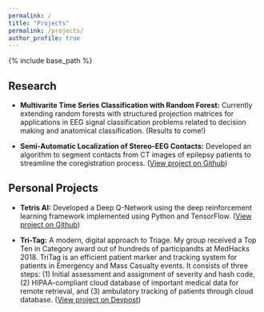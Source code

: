 ```yaml
---
permalink: /
title: "Projects"
permalink: /projects/
author_profile: true
---
```


{% include base_path %}

## Research

- **Multivarite Time Series Classification with Random Forest:** Currently extending random forests with structured projection matrices for applications in EEG signal classification problems related to decision making and anatomical classification. (Results to come!)

- **Semi-Automatic Localization of Stereo-EEG Contacts:** Developed an algorithm to segment contacts from CT images of epilepsy patients to streamline the coregistration process. ([View project on Github](https://github.com/adam2392/neuroimg_pipeline))

## Personal Projects

- **Tetris AI:** Developed a Deep Q-Network using the deep reinforcement learning framework implemented using Python and TensorFlow.
([View project on Github](https://github.com/ChesterHuynh/tetrisAI))

- **Tri-Tag:** A modern, digital approach to Triage. My group received a Top Ten in Category award out of hundreds of participandts at MedHacks 2018. TriTag is an efficient patient marker and tracking system for patients in Emergency and Mass Casualty events. It consists of three steps: (1) Initial assessment and assignment of severity and hash code, (2) HIPAA-compliant cloud database of important medical data for remote retrieval, and (3) ambulatory tracking of patients through cloud database. ([View project on Devpost](https://devpost.com/software/tritag))
